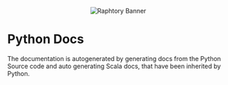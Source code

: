  <p align="center"><img src="../_static/raphtory-banner.png" alt="Raphtory Banner"/></p>

# Python Docs

The documentation is autogenerated by generating docs from the Python Source code 
and auto generating Scala docs, that have been inherited by Python. 



   
   
   
   
   
   

